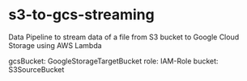 # s3-to-gcs-streaming
Data Pipeline to stream data of a file from S3 bucket to Google Cloud Storage using AWS Lambda



gcsBucket: GoogleStorageTargetBucket
role: IAM-Role
bucket: S3SourceBucket